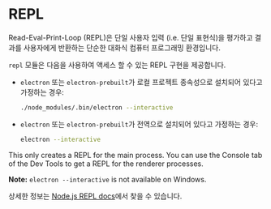 # REPL

Read-Eval-Print-Loop (REPL)은 단일 사용자 입력 (i.e. 단일 표현식)을  평가하고 결과를 사용자에게 반환하는 단순한 대화식 컴퓨터 프로그래밍 환경입니다.

`repl` 모듈은 다음을 사용하여 액세스 할 수 있는 REPL 구현을 제공합니다.

* `electron` 또는 `electron-prebuilt`가 로컬 프로젝트 종속성으로 설치되어 있다고 가정하는 경우:

  ```sh
  ./node_modules/.bin/electron --interactive
  ```
* `electron` 또는 `electron-prebuilt`가 전역으로 설치되어 있다고 가정하는 경우:

  ```sh
  electron --interactive
  ```

This only creates a REPL for the main process. You can use the Console tab of the Dev Tools to get a REPL for the renderer processes.

**Note:** `electron --interactive` is not available on Windows.

상세한 정보는 [Node.js REPL docs](https://nodejs.org/dist/latest/docs/api/repl.html)에서 찾을 수 있습니다.

